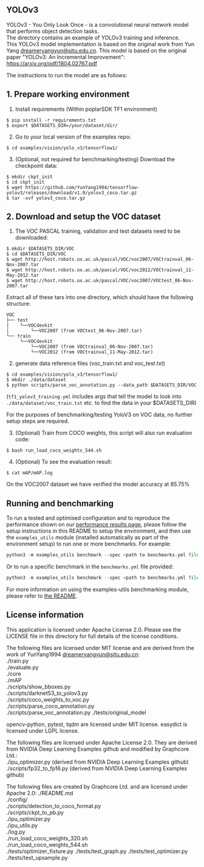 ## YOLOv3
YOLOv3 - You Only Look Once - is a convolutional neural network model that performs object detection tasks.\
The directory contains an example of YOLOv3 training and inference.\
This YOLOv3 model implementation is based on the original work from Yun Yang <dreameryangyun@sjtu.edu.cn>. This model is based on the original paper "YOLOv3: An Incremental Improvement": https://arxiv.org/pdf/1804.02767.pdf

The instructions to run the model are as follows:

## 1. Prepare working environment

1. Install requirements (Within poplarSDK TF1 environment)
```bashrc
$ pip install -r requirements.txt
$ export $DATASETS_DIR=/your/dataset/dir/
```

2. Go to your local version of the examples repo:
```bashrc
$ cd examples/vision/yolo_v3/tensorflow1/
```

3. (Optional, not required for benchmarking/testing) Download the checkpoint data:
```bashrc
$ mkdir ckpt_init
$ cd ckpt_init
$ wget https://github.com/YunYang1994/tensorflow-yolov3/releases/download/v1.0/yolov3_coco.tar.gz
$ tar -xvf yolov3_coco.tar.gz
```

## 2. Download and setup the VOC dataset

1. The VOC PASCAL training, validation and test datasets need to be downloaded:
```bashrc
$ mkdir $DATASETS_DIR/VOC
$ cd $DATASETS_DIR/VOC
$ wget http://host.robots.ox.ac.uk/pascal/VOC/voc2007/VOCtrainval_06-Nov-2007.tar
$ wget http://host.robots.ox.ac.uk/pascal/VOC/voc2012/VOCtrainval_11-May-2012.tar
$ wget http://host.robots.ox.ac.uk/pascal/VOC/voc2007/VOCtest_06-Nov-2007.tar
```
Extract all of these tars into one directory, which should have the following structure:
```
VOC
├── test
|    └──VOCdevkit
|        └──VOC2007 (from VOCtest_06-Nov-2007.tar)
└── train
     └──VOCdevkit
         └──VOC2007 (from VOCtrainval_06-Nov-2007.tar)
         └──VOC2012 (from VOCtrainval_11-May-2012.tar)
```
2. generate data reference files (voc_train.txt and voc_test.txt)
```
$ cd examples/vision/yolo_v3/tensorflow1/
$ mkdir ./data/dataset
$ python scripts/parse_voc_annotation.py --data_path $DATASETS_DIR/VOC
```

(`tf1_yolov3_training.yml` includes args that tell the model to look into `./data/dataset/voc_train.txt` etc. to find the data in your $DATASETS_DIR)

For the purposes of benchmarking/testing YoloV3 on VOC data, no further setup steps are required.

3. (Optional) Train from COCO weights, this script will also run evaluation code:
```bashrc
$ bash run_load_coco_weights_544.sh
```

4. (Optional) To see the evaluation result:
```bashrc
$ cat mAP/mAP.log
```

On the VOC2007 dataset we have verified the model accuracy at 85.75%

## Running and benchmarking

To run a tested and optimised configuration and to reproduce the performance shown on our [performance results page](https://www.graphcore.ai/performance-results), please follow the setup instructions in this README to setup the environment, and then use the `examples_utils` module (installed automatically as part of the environment setup) to run one or more benchmarks. For example:

```python
python3 -m examples_utils benchmark --spec <path to benchmarks.yml file>
```

Or to run a specific benchmark in the `benchmarks.yml` file provided:

```python
python3 -m examples_utils benchmark --spec <path to benchmarks.yml file> --benchmark <name of benchmark>
```

For more information on using the examples-utils benchmarking module, please refer to [the README](https://github.com/graphcore/examples-utils/blob/master/examples_utils/benchmarks/README.md).

## License information
This application is licensed under Apache License 2.0.
Please see the LICENSE file in this directory for full details of the license conditions.

The following files are licensed under MIT license and are derived from the work of YunYang1994 <dreameryangyun@sjtu.edu.cn>:\
./train.py \
./evaluate.py \
./core \
./mAP \
./scripts/show_bboxes.py \
./scripts/darknet53_to_yolov3.py \
./scripts/coco_weights_to_voc.py \
./scripts/parse_coco_annotation.py \
./scripts/parse_voc_annotation.py
./tests/original_model

opencv-python, pytest, tqdm are licensed under MIT license.
easydict is licensed under LGPL license.

The following files are licensed under Apache License 2.0. They are derived from NVIDIA Deep Learning Examples github and modified by Graphcore Ltd.: \
./ipu_optimizer.py (derived from NVIDIA Deep Learning Examples github)
./scripts/fp32_to_fp16.py (derived from NVIDIA Deep Learning Examples github)

The following files are created by Graphcore Ltd.  and are licensed under Apache 2.0:
./README.md \
./config/ \
./scripts/detection_to_coco_format.py \
./scripts/ckpt_to_pb.py \
./ipu_optimizer.py \
./ipu_utils.py \
./log.py \
./run_load_coco_weights_320.sh \
./run_load_coco_weights_544.sh \
./tests/optimizer_fixture.py
./tests/test_graph.py
./tests/test_optimizer.py
./tests/test_upsample.py
